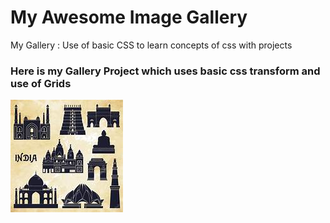 #  My Awesome Image Gallery
My Gallery : Use of basic CSS to learn concepts of css with projects
<h3> Here is my Gallery Project which uses basic css transform and use of Grids  </h3>
<img src="https://github.com/shivanshsingh1705/My-Gallery/blob/main/indian_monument.jfif" alt="Gallery">
